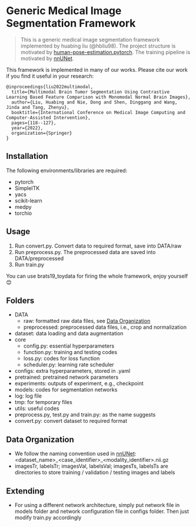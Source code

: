 # Generic Medical Image Segmentation Framework

> This is a generic medical image segmentation framework implemented by huabing liu (@hbliu98). The project structure is motivated by [human-pose-estimation.pytorch](https://github.com/microsoft/human-pose-estimation.pytorch). The training pipeline is motivated by [nnUNet](https://github.com/MIC-DKFZ/nnUNet).

This framework is implemented in many of our works. Please cite our work if you find it useful in your research:
```
@inproceedings{liu2022multimodal,
  title={Multimodal Brain Tumor Segmentation Using Contrastive Learning Based Feature Comparison with Monomodal Normal Brain Images},
  author={Liu, Huabing and Nie, Dong and Shen, Dinggang and Wang, Jinda and Tang, Zhenyu},
  booktitle={International Conference on Medical Image Computing and Computer-Assisted Intervention},
  pages={118--127},
  year={2022},
  organization={Springer}
}
```

## Installation
The following environments/libraries are required:
- pytorch
- SimpleITK
- yacs
- scikit-learn
- medpy
- torchio

## Usage
1. Run convert.py. Convert data to required format, save into DATA/raw
2. Run preprocess.py. The preprocessed data are saved into DATA/preprocessed
3. Run train.py

You can use brats19_toydata for firing the whole framework, enjoy yourself 😊

## Folders
- DATA
  - raw: formatted raw data files, see [Data Organization](#data-organization)
  - preprocessed: preprocessed data files, i.e., crop and normalization
- dataset: data loading and data augmentation
- core
  - config.py: essential hyperparameters
  - function.py: training and testing codes
  - loss.py: codes for loss function
  - scheduler.py: learning rate scheduler
- configs: extra hyperparameters, stored in .yaml
- pretrained: pretrained network parameters
- experiments: outputs of experiment, e.g., checkpoint
- models: codes for segmentation networks
- log: log file
- tmp: for temporary files
- utils: useful codes
- preprocess.py, test.py and train.py: as the name suggests
- convert.py: convert dataset to required format

## Data Organization
- We follow the naming convention used in [nnUNet](https://github.com/MIC-DKFZ/nnUNet): <dataset_name>\_<case_identifier>\_<modality_identifier>.nii.gz
- imagesTr, labelsTr; imagesVal, labelsVal; imagesTs, labelsTs are directories to store training / validation / testing images and labels

## Extending
- For using a different network architecture, simply put network file in models folder and network configuration file in configs folder. Then just modify train.py accordingly
